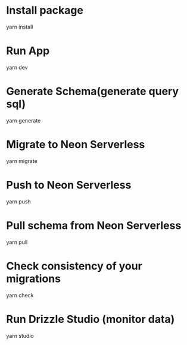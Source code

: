 # Install package

yarn install

# Run App

yarn dev

# Generate Schema(generate query sql)

yarn generate

# Migrate to Neon Serverless

yarn migrate

# Push to Neon Serverless

yarn push

# Pull schema from Neon Serverless

yarn pull

# Check consistency of your migrations

yarn check

# Run Drizzle Studio (monitor data)

yarn studio

